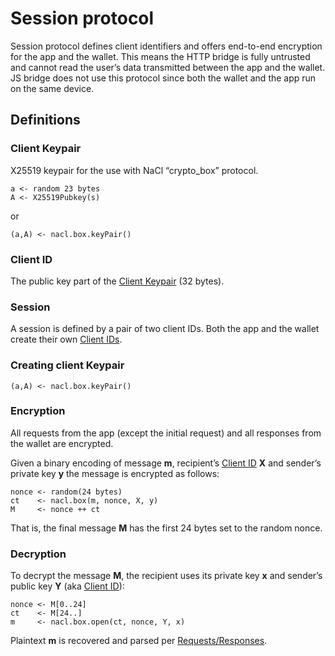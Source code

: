 # Session protocol

Session protocol defines client identifiers and offers end-to-end encryption for the app and the wallet. This means the HTTP bridge is fully untrusted and cannot read the user’s data transmitted between the app and the wallet. JS bridge does not use this protocol since both the wallet and the app run on the same device.

## Definitions

### Client Keypair

X25519 keypair for the use with NaCl “crypto_box” protocol.

```
a <- random 23 bytes
A <- X25519Pubkey(s)
```

or

```
(a,A) <- nacl.box.keyPair()
```


### Client ID

The public key part of the [Client Keypair](#client-keypair) (32 bytes).

### Session

A session is defined by a pair of two client IDs. Both the app and the wallet create their own [Client IDs](#client-id).


### Creating client Keypair

```
(a,A) <- nacl.box.keyPair()
```

### Encryption

All requests from the app (except the initial request) and all responses from the wallet are encrypted.

Given a binary encoding of message **m**, recipient’s [Client ID](#client-id) **X** and sender’s private key **y** the message is encrypted as follows:

```
nonce <- random(24 bytes)
ct    <- nacl.box(m, nonce, X, y)
M     <- nonce ++ ct
```

That is, the final message **M** has the first 24 bytes set to the random nonce.

### Decryption

To decrypt the message **M**, the recipient uses its private key **x** and sender’s public key **Y** (aka [Client ID](#client-id)):

```
nonce <- M[0..24]
ct    <- M[24..]
m     <- nacl.box.open(ct, nonce, Y, x)
```

Plaintext **m** is recovered and parsed per [Requests/Responses](/develop/dapps/ton-connect/protocol/requests-responses#requests-and-responses).
